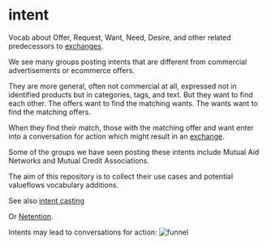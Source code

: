 # intent
Vocab about Offer, Request, Want, Need, Desire, and other related predecessors to [exchanges](https://github.com/openvocab/exchange).

We see many groups posting intents that are different from commercial advertisements or ecommerce offers.

They are more general, often not commercial at all, expressed not in identified products but in categories, tags, and text.  But they want to find each other. The offers want to find the matching wants. The wants want to find the matching offers.

When they find their match, those with the matching offer and want enter into a conversation for action which might result in an [exchange](https://github.com/openvocab/exchange).

Some of the groups we have seen posting these intents include Mutual Aid Networks and Mutual Credit Associations.

The aim of this repository is to collect their use cases and potential valueflows vocabulary additions.

See also [intent casting](https://www.google.com/webhp?sourceid=chrome-instant&ion=1&espv=2&ie=UTF-8#q=intent%20casting)

Or [Netention](http://www.slideshare.net/helenefinidori/introduction-to-netention).

Intents may lead to conversations for action:
![funnel](https://cloud.githubusercontent.com/assets/117439/11401215/144641f6-9357-11e5-8ddd-f01f5bcf4012.png)
